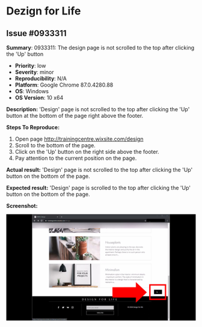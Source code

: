 # Dezign for Life
## Issue #0933311
**Summary**: 0933311: The design page is not scrolled to the top after clicking the 'Up' button

- **Priority**: low
- **Severity**: minor
- **Reproducibility**: N/A
- **Platform**: Google Chrome 87.0.4280.88
- **OS**: Windows
- **OS Version**: 10 x64

**Description:** 'Design' page is not scrolled to the top after clicking the 'Up' button at the bottom of the page right above the footer.

**Steps To Reproduce:**
1. Open page http://trainingcentre.wixsite.com/design
2. Scroll to the bottom of the page.
3. Click on the 'Up' button on the right side above the footer.
4. Pay attention to the current position on the page.

**Actual result:** 'Design' page is not scrolled to the top after clicking the 'Up' button on the bottom of the page.

**Expected result:** 'Design' page is scrolled to the top after clicking the 'Up' button on the bottom of the page.

**Screenshot:**

![0933311](0933311.jpg)
